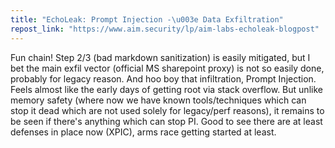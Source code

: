 ```yaml
---
title: "EchoLeak: Prompt Injection -\u003e Data Exfiltration"
repost_link: "https://www.aim.security/lp/aim-labs-echoleak-blogpost"
---
```


Fun chain! Step 2/3 (bad markdown sanitization) is easily mitigated, but I bet the main exfil vector (official MS sharepoint proxy) is not so easily done, probably for legacy reason. And hoo boy that infiltration, Prompt Injection. Feels almost like the early days of getting root via stack overflow. But unlike memory safety (where now we have known tools/techniques which can stop it dead which are not used solely for legacy/perf reasons), it remains to be seen if there's anything which can stop PI. Good to see there are at least defenses in place now (XPIC), arms race getting started at least.